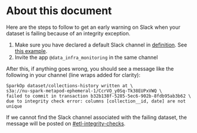 # About this document

Here are the steps to follow to get an early warning on Slack when
your dataset is failing because of an integrity exception.

  1. Make sure you have declared a default Slack channel in
     [definition][2]. See [this example][3].
  2. Invite the app `@data_infra_monitoring` in the same channel

After this, if anything goes wrong, you should see a message like the
following in your channel (line wraps added for clarity):

```
SparkOp dataset/collections-history written at \
s3a://nu-spark-metapod-ephemeral-1/CcrVO_y0Sq-Tk38EUPxVWQ \
failed to commit in transaction b32b138f-5285-5ec6-902b-8fdb95ab3b62 \
due to integrity check error: columns [collection__id, date] are not unique
```

If we cannot find the Slack channel associated with the failing
dataset, the message will be posted on
[#etl-integrity-checks][1].

[1]: https://nubank.slack.com/archives/CGBLGLYFK
[2]: https://github.com/nubank/definition
[3]: https://github.com/nubank/definition/blob/master/resources/br/squads/data-infra.edn
